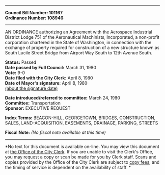 * * * * *  
  
**Council Bill Number: [](#h0)[](#h2)101167**   
**Ordinance Number: 108946**  
  
* * * * *  
  
AN ORDINANCE authorizing an Agreement with the Aerospace Industrial District Lodge 751 of the Aeronautical Machinists, Incorporated, a non-profit corporation chartered in the State of Washington, in connection with the exchange of property required for construction of a new structure known as South Lucile Street Bridge from Airport Way South to 12th Avenue South.  
  
**Status:** Passed   
**Date passed by Full Council:** March 31, 1980   
**Vote:** 9-0   
**Date filed with the City Clerk:** April 8, 1980   
**Date of Mayor's signature:** April 8, 1980   
[(about the signature date)](/~public/approvaldate.htm)   
  
  
**Date introduced/referred to committee:** March 24, 1980   
**Committee:** Transportation   
**Sponsor:** EXECUTIVE REQUEST   
  
**Index Terms:** BEACON-HILL, GEORGETOWN, BRIDGES, CONSTRUCTION, SALES, LAND-ACQUISITION, EASEMENTS, DRAINAGE, PARKING, STREETS  
  
**Fiscal Note:** *(No fiscal note available at this time)*  
  
* * * * *  
  
*No text for this document is available on-line. You may view this document at [the Office of the City Clerk](http://www.seattle.gov/leg/clerk/contactUs.htm). If you are unable to visit the Clerk's Office, you may request a copy or scan be made for you by Clerk staff. Scans and copies provided by the Office of the City Clerk are subject to [copy fees](http://clerk.seattle.gov/~public/clerkfees.htm), and the timing of service is dependent on the availability of staff. *  
  
  
